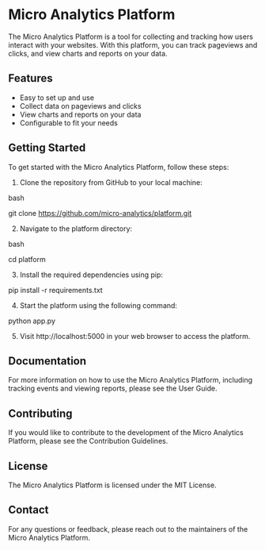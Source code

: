 <h1>Micro Analytics Platform</h1>
<p>The Micro Analytics Platform is a tool for collecting and tracking how users interact with your websites. With this platform, you can track pageviews and clicks, and view charts and reports on your data.</p>

<h2>Features</h2>
<ul>
    <li>Easy to set up and use</li>
    <li>Collect data on pageviews and clicks</li>
    <li>View charts and reports on your data</li>
    <li>Configurable to fit your needs</li>
</ul>

<h2>Getting Started</h2>
<p>To get started with the Micro Analytics Platform, follow these steps:</p>

1. Clone the repository from GitHub to your local machine:

bash

git clone https://github.com/micro-analytics/platform.git

2. Navigate to the platform directory:

bash

cd platform

3. Install the required dependencies using pip:

pip install -r requirements.txt

4. Start the platform using the following command:

python app.py

5. Visit http://localhost:5000 in your web browser to access the platform.

<h2>Documentation</h2>
<p>For more information on how to use the Micro Analytics Platform, including tracking events and viewing reports, please see the User Guide.</p>

<h2>Contributing</h2>
<p>If you would like to contribute to the development of the Micro Analytics Platform, please see the Contribution Guidelines.</p>

<h2>License</h2>
<p>The Micro Analytics Platform is licensed under the MIT License.</p>

<h2>Contact</h2>
<p>For any questions or feedback, please reach out to the maintainers of the Micro Analytics Platform.</p>